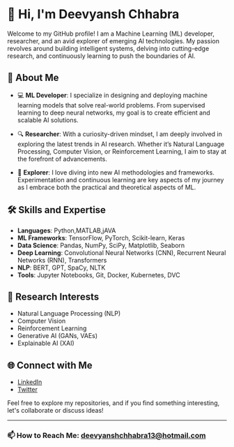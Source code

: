 # 👋 Hi, I'm Deevyansh Chhabra

Welcome to my GitHub profile! I am a Machine Learning (ML) developer, researcher, and an avid explorer of emerging AI technologies. My passion revolves around building intelligent systems, delving into cutting-edge research, and continuously learning to push the boundaries of AI.

## 🚀 About Me

- 💻 **ML Developer**: I specialize in designing and deploying machine learning models that solve real-world problems. From supervised learning to deep neural networks, my goal is to create efficient and scalable AI solutions.
  
- 🔍 **Researcher**: With a curiosity-driven mindset, I am deeply involved in exploring the latest trends in AI research. Whether it’s Natural Language Processing, Computer Vision, or Reinforcement Learning, I aim to stay at the forefront of advancements.
  
- 🌱 **Explorer**: I love diving into new AI methodologies and frameworks. Experimentation and continuous learning are key aspects of my journey as I embrace both the practical and theoretical aspects of ML.

## 🛠️ Skills and Expertise

- **Languages**: Python,MATLAB,jAVA
- **ML Frameworks**: TensorFlow, PyTorch, Scikit-learn, Keras
- **Data Science**: Pandas, NumPy, SciPy, Matplotlib, Seaborn
- **Deep Learning**: Convolutional Neural Networks (CNN), Recurrent Neural Networks (RNN), Transformers
- **NLP**: BERT, GPT, SpaCy, NLTK
- **Tools**: Jupyter Notebooks, Git, Docker, Kubernetes, DVC

## 🧠 Research Interests

- Natural Language Processing (NLP)
- Computer Vision
- Reinforcement Learning
- Generative AI (GANs, VAEs)
- Explainable AI (XAI)


## 🌐 Connect with Me

- [LinkedIn](https://www.linkedin.com/in/deevyansh-chhabra-141111310/)
- [Twitter](https://x.com/Deevyansh13)


Feel free to explore my repositories, and if you find something interesting, let's collaborate or discuss ideas!

---
### 📫 How to Reach Me: deevyanshchhabra13@hotmail.com


<!---
deevyanshchhabra13/deevyanshchhabra13 is a ✨ special ✨ repository because its `README.md` (this file) appears on your GitHub profile.
You can click the Preview link to take a look at your changes.
--->
